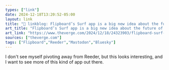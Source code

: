 ```yaml
---
types: ["link"]
date: 2024-12-18T13:20:52-05:00
layout: link
title: "🔗 linkblog: Flipboard’s Surf app is a big new idea about the future of social'"
art_title: "Flipboard’s Surf app is a big new idea about the future of social"
art_link: "https://www.theverge.com/2024/12/18/24323903/flipboard-surf-fediverse-social-web-app"
sources: ["theverge.com"]
tags: ["Flipboard","Reeder","Mastodon","Bluesky"]
---
```

I don't see myself pivoting away from Reeder, but this looks interesting, and I want to see more of this kind of app out there.
